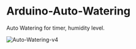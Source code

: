 # Arduino-Auto-Watering

Auto Watering for timer, humidity level.

![Auto-Watering-v4](https://user-images.githubusercontent.com/58390407/159161146-7b02c500-5254-4a26-bd5f-c8e09e86e95d.JPG)
